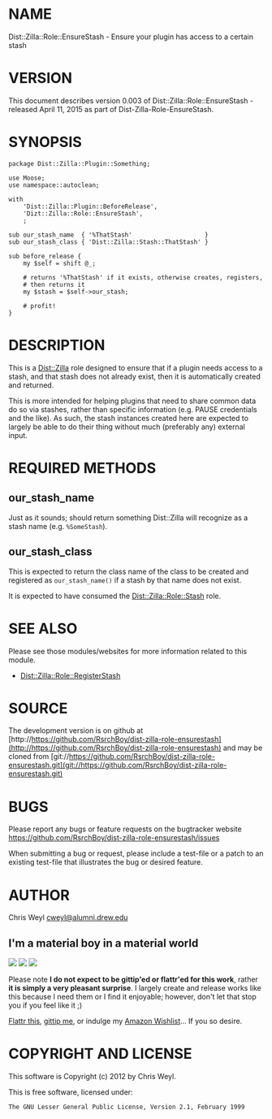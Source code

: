 # NAME

Dist::Zilla::Role::EnsureStash - Ensure your plugin has access to a certain stash

# VERSION

This document describes version 0.003 of Dist::Zilla::Role::EnsureStash - released April 11, 2015 as part of Dist-Zilla-Role-EnsureStash.

# SYNOPSIS

    package Dist::Zilla::Plugin::Something;

    use Moose;
    use namespace::autoclean;

    with
        'Dist::Zilla::Plugin::BeforeRelease',
        'Dizt::Zilla::Role::EnsureStash',
        ;

    sub our_stash_name  { '%ThatStash'                    }
    sub our_stash_class { 'Dist::Zilla::Stash::ThatStash' }

    sub before_release {
        my $self = shift @_;

        # returns '%ThatStash' if it exists, otherwise creates, registers,
        # then returns it
        my $stash = $self->our_stash;

        # profit!
    }

# DESCRIPTION

This is a [Dist::Zilla](https://metacpan.org/pod/Dist::Zilla) role designed to ensure that if a plugin needs access
to a stash, and that stash does not already exist, then it is automatically
created and returned.

This is more intended for helping plugins that need to share common data do so
via stashes, rather than specific information (e.g. PAUSE credentials and the
like).  As such, the stash instances created here are expected to largely be
able to do their thing without much (preferably any) external input.

# REQUIRED METHODS

## our\_stash\_name

Just as it sounds; should return something Dist::Zilla will recognize as a
stash name (e.g. `%SomeStash`).

## our\_stash\_class

This is expected to return the class name of the class to be created and
registered as `our_stash_name()` if a stash by that name does not exist.

It is expected to have consumed the [Dist::Zilla::Role::Stash](https://metacpan.org/pod/Dist::Zilla::Role::Stash) role.

# SEE ALSO

Please see those modules/websites for more information related to this module.

- [Dist::Zilla::Role::RegisterStash](https://metacpan.org/pod/Dist::Zilla::Role::RegisterStash)

# SOURCE

The development version is on github at [http://https://github.com/RsrchBoy/dist-zilla-role-ensurestash](http://https://github.com/RsrchBoy/dist-zilla-role-ensurestash)
and may be cloned from [git://https://github.com/RsrchBoy/dist-zilla-role-ensurestash.git](git://https://github.com/RsrchBoy/dist-zilla-role-ensurestash.git)

# BUGS

Please report any bugs or feature requests on the bugtracker website
https://github.com/RsrchBoy/dist-zilla-role-ensurestash/issues

When submitting a bug or request, please include a test-file or a
patch to an existing test-file that illustrates the bug or desired
feature.

# AUTHOR

Chris Weyl <cweyl@alumni.drew.edu>

## I'm a material boy in a material world

<div>
    <a href="https://www.gittip.com/RsrchBoy/"><img src="https://raw.githubusercontent.com/gittip/www.gittip.com/master/www/assets/%25version/logo.png" /></a>
    <a href="http://bit.ly/rsrchboys-wishlist"><img src="http://wps.io/wp-content/uploads/2014/05/amazon_wishlist.resized.png" /></a>
    <a href="https://flattr.com/submit/auto?user_id=RsrchBoy&url=https%3A%2F%2Fgithub.com%2FRsrchBoy%2Fdist-zilla-role-ensurestash&title=RsrchBoy's%20CPAN%20Dist-Zilla-Role-EnsureStash&tags=%22RsrchBoy's%20Dist-Zilla-Role-EnsureStash%20in%20the%20CPAN%22"><img src="http://api.flattr.com/button/flattr-badge-large.png" /></a>
</div>

Please note **I do not expect to be gittip'ed or flattr'ed for this work**,
rather **it is simply a very pleasant surprise**. I largely create and release
works like this because I need them or I find it enjoyable; however, don't let
that stop you if you feel like it ;)

[Flattr this](https://flattr.com/submit/auto?user_id=RsrchBoy&url=https%3A%2F%2Fgithub.com%2FRsrchBoy%2Fdist-zilla-role-ensurestash&title=RsrchBoy&#x27;s%20CPAN%20Dist-Zilla-Role-EnsureStash&tags=%22RsrchBoy&#x27;s%20Dist-Zilla-Role-EnsureStash%20in%20the%20CPAN%22),
[gittip me](https://www.gittip.com/RsrchBoy/), or indulge my
[Amazon Wishlist](http://bit.ly/rsrchboys-wishlist)...  If you so desire.

# COPYRIGHT AND LICENSE

This software is Copyright (c) 2012 by Chris Weyl.

This is free software, licensed under:

    The GNU Lesser General Public License, Version 2.1, February 1999

